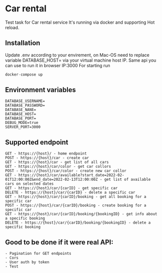 # Car rental

Test task for Car rental service
It's running via docker and supporting Hot reload.
## Installation
Update .env according to your envirement, on Mac-OS need to replace variable DATABASE_HOST= via your virtual machine host IP. Same api you can use to run it in browser IP:3000
For starting run
```go
docker-compose up
```

## Environment variables
```
DATABASE_USERNAME=
DATABASE_PASSWORD=
DATABASE_NANE=
DATABASE_HOST=
DATABASE_PORT=
DEBUG_MODE=true
SERVER_PORT=3000
```

## Supported endpoint
```
GET - https://{host}/ - home endpoint
POST - https://{host}/car - create car
GET - https://{host}/car - get list of all cars
GET - https://{host}/car/color - get car collors
POST - https://{host}/car/color - create new car collor
GET - https://{host}/car/available?start_date=2022-02-01T12:00:00Z&end_date=2022-02-13T12:00:00Z - get list of available cars on selected dates
GET - https://{host}/car/{carID} - get specific car
DELETE - https://{host}/car/{carID} - delete a specific car
GET - https://{host}/car/{carID}/booking - get all booking for a specific car
POST - https://{host}/car/{carID}/booking - create booking for a specific car
GET - https://{host}/car/{carID}/booking/{bookingID} - get info about a specific booking
DELETE - https://{host}/car/{carID}/booking/{bookingID} - delete a specific booking
```

## Good to be done if it were real API:
```
- Pagination for GET endpoints
- Cors
- User auth by token
- Test
```
